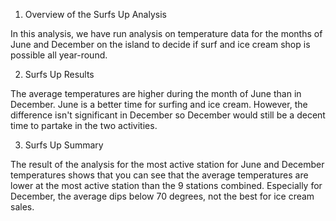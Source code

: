 1. Overview of the Surfs Up Analysis

In this analysis, we have run analysis on temperature data for the months of June and December on the island to decide if surf and ice cream shop is possible all year-round.

2. Surfs Up Results

The average temperatures are higher during the month of June than in December. June is a better time for surfing and ice cream. However, the difference isn't significant in December so December would still be a decent time to partake in the two activities.

3. Surfs Up Summary

The result of the analysis for the most active station for June and December temperatures shows that you can see that the average temperatures are lower at the most active station than the 9 stations combined. Especially for December, the average dips below 70 degrees, not the best for ice cream sales. 
